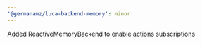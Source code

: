 ```yaml
---
'@germanamz/luca-backend-memory': minor
---
```


Added ReactiveMemoryBackend to enable actions subscriptions
